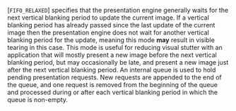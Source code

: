 [`FIFO_RELAXED`] specifies that the presentation
engine generally waits for the next vertical blanking period to update
the current image.
If a vertical blanking period has already passed since the last update
of the current image then the presentation engine does not wait for
another vertical blanking period for the update, meaning this mode  **may** 
result in visible tearing in this case.
This mode is useful for reducing visual stutter with an application that
will mostly present a new image before the next vertical blanking
period, but may occasionally be late, and present a new image just after
the next vertical blanking period.
An internal queue is used to hold pending presentation requests.
New requests are appended to the end of the queue, and one request is
removed from the beginning of the queue and processed during or after
each vertical blanking period in which the queue is non-empty.